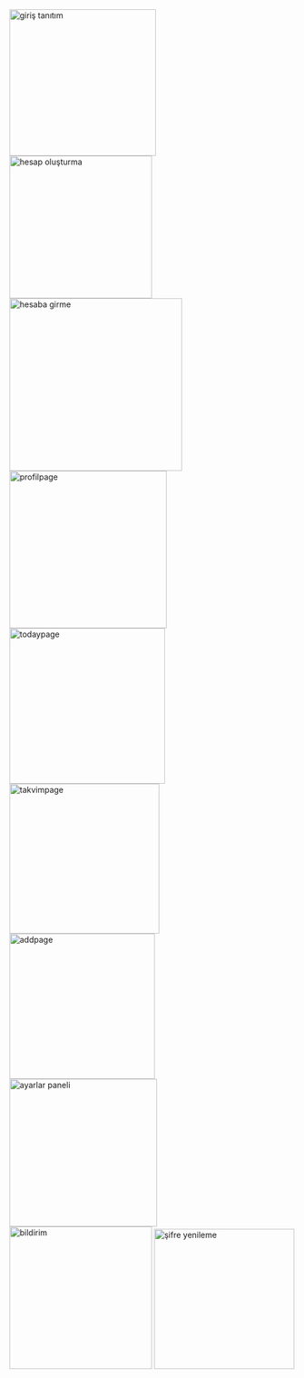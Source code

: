 

<img width="258" alt="giriş tanıtım" src="https://github.com/user-attachments/assets/c94ae3ca-bcc8-4ba3-9ce7-eba8bf515104">
<img width="251" alt="hesap oluşturma" src="https://github.com/user-attachments/assets/7fa6ae6c-9af9-4f85-8afe-ca5f4e79fd3f">
<img width="304" alt="hesaba girme" src="https://github.com/user-attachments/assets/a4368ec7-bf7f-4ca3-8441-192826c4dd28">
<img width="277" alt="profilpage" src="https://github.com/user-attachments/assets/2f8a456b-d6c5-447e-87ac-386cd1cd672a">
<img width="274" alt="todaypage" src="https://github.com/user-attachments/assets/93b5e8e5-27e2-45af-acf8-0e86c4d6b792">
<img width="264" alt="takvimpage" src="https://github.com/user-attachments/assets/c6f3e1cc-69be-46f7-84f6-adb84f0c832f">
<img width="256" alt="addpage" src="https://github.com/user-attachments/assets/4c56adc4-a615-44bd-81b8-87a8d7c7cb8c">
<img width="260" alt="ayarlar paneli" src="https://github.com/user-attachments/assets/0d45409f-a035-4f56-bae5-adf4a44bc9aa">
<img width="251" alt="bildirim" src="https://github.com/user-attachments/assets/a7f1ab52-3fa5-4d7b-985f-7a7045d38354">
<img width="247" alt="şifre yenileme" src="https://github.com/user-attachments/assets/44a36e0d-2161-4c3e-8ba2-04886f3a250a">

